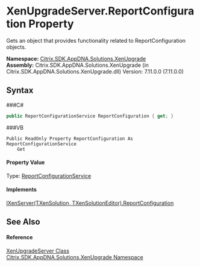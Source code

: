 # XenUpgradeServer.ReportConfiguration Property 
 

Gets an object that provides functionality related to ReportConfiguration objects.

**Namespace:**&nbsp;<a href="N_Citrix_SDK_AppDNA_Solutions_XenUpgrade">Citrix.SDK.AppDNA.Solutions.XenUpgrade</a><br />**Assembly:**&nbsp;Citrix.SDK.AppDNA.Solutions.XenUpgrade (in Citrix.SDK.AppDNA.Solutions.XenUpgrade.dll) Version: 7.11.0.0 (7.11.0.0)

## Syntax

###C#
```csharp
public ReportConfigurationService ReportConfiguration { get; }
```

###VB
```vbnet
Public ReadOnly Property ReportConfiguration As ReportConfigurationService
	Get
```


#### Property Value
Type: <a href="T_Citrix_SDK_AppDNA_ReportConfigurationService">ReportConfigurationService</a>

#### Implements
<a href="P_Citrix_SDK_AppDNA_Solutions_Xen_Common_IXenServer_2_ReportConfiguration">IXenServer(TXenSolution, TXenSolutionEditor).ReportConfiguration</a><br />

## See Also


#### Reference
<a href="T_Citrix_SDK_AppDNA_Solutions_XenUpgrade_XenUpgradeServer">XenUpgradeServer Class</a><br /><a href="N_Citrix_SDK_AppDNA_Solutions_XenUpgrade">Citrix.SDK.AppDNA.Solutions.XenUpgrade Namespace</a><br />